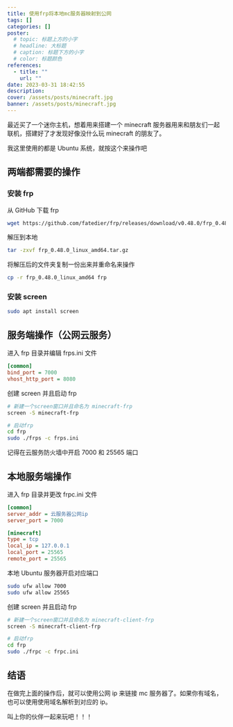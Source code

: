 ```yaml
---
title: 使用frp将本地mc服务器映射到公网
tags: []
categories: []
poster:
  # topic: 标题上方的小字
  # headline: 大标题
  # caption: 标题下方的小字
  # color: 标题颜色
references:
  - title: ""
    url: ""
date: 2023-03-31 18:42:55
description:
cover: /assets/posts/minecraft.jpg
banner: /assets/posts/minecraft.jpg
---
```


最近买了一个迷你主机，想着用来搭建一个 minecraft 服务器用来和朋友们一起联机，搭建好了才发现好像没什么玩 minecraft 的朋友了。

<!-- more -->

我这里使用的都是 Ubuntu 系统，就按这个来操作吧

## 两端都需要的操作

### 安装 frp

从 GitHub 下载 frp

```bash
wget https://github.com/fatedier/frp/releases/download/v0.48.0/frp_0.48.0_linux_amd64.tar.gz
```

解压到本地

```bash
tar -zxvf frp_0.48.0_linux_amd64.tar.gz
```

将解压后的文件夹复制一份出来并重命名来操作

```bash
cp -r frp_0.48.0_linux_amd64 frp
```

### 安装 screen

```bash
sudo apt install screen
```

## 服务端操作（公网云服务）

进入 frp 目录并编辑 frps.ini 文件

```ini
[common]
bind_port = 7000
vhost_http_port = 8080
```

创建 screen 并且启动 frp

```bash
# 新建一个screen窗口并且命名为 minecraft-frp
screen -S minecraft-frp
```

```bash
# 启动frp
cd frp
sudo ./frps -c frps.ini
```

记得在云服务防火墙中开启 7000 和 25565 端口

## 本地服务端操作

进入 frp 目录并更改 frpc.ini 文件

```ini
[common]
server_addr = 云服务器公网ip
server_port = 7000

[minecraft]
type = tcp
local_ip = 127.0.0.1
local_port = 25565
remote_port = 25565
```

本地 Ubuntu 服务器开启对应端口

```bash
sudo ufw allow 7000
sudo ufw allow 25565
```

创建 screen 并且启动 frp

```bash
# 新建一个screen窗口并且命名为 minecraft-client-frp
screen -S minecraft-client-frp
```

```bash
# 启动frp
cd frp
sudo ./frpc -c frpc.ini
```

## 结语

在做完上面的操作后，就可以使用公网 ip 来链接 mc 服务器了。如果你有域名，也可以使用使用域名解析到对应的 ip。

叫上你的伙伴一起来玩吧！！！
